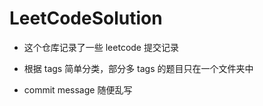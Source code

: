 # LeetCodeSolution

-   这个仓库记录了一些 leetcode 提交记录

-   根据 tags 简单分类，部分多 tags 的题目只在一个文件夹中

-   commit message 随便乱写
